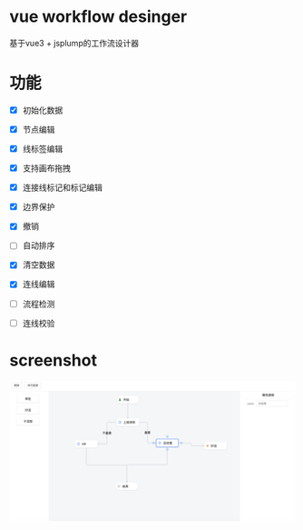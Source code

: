# vue workflow desinger

基于vue3 + jsplump的工作流设计器

# 功能

- [x] 初始化数据

- [x] 节点编辑

- [x] 线标签编辑

- [x] 支持画布拖拽

- [x] 连接线标记和标记编辑

- [x]  边界保护

- [x]  撤销

- [ ]  自动排序

- [x]  清空数据

- [x]  连线编辑

- [ ]  流程检测

- [ ]  连线校验

# screenshot

<img src="./screenshot.png"></img>

